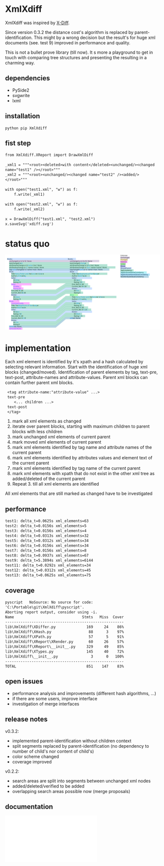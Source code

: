 # XmlXdiff #

XmlXdiff was inspired by [X-Diff](http://www.inf.unibz.it/~nutt/Teaching/XMLDM1112/XMLDM1112Coursework/WangEtAl-ICDE2003.pdf "X-Diff: An Effective Change Detection Algorithm for XML Documents").

Since version 0.3.2 the distance cost's algorithm is replaced by parent-identification. This might by a wrong decision but the result's for huge xml documents (see. test 9) improved in performance and quality. 

This is not a bullet prove library (till now). It s more a playground to get in touch with comparing tree structures and presenting the resulting in a charming way.

## dependencies ##
 * PySide2
 * svgwrite
 * lxml
 
## installation ##

```
python pip XmlXdiff
```

## fist step ##
```
from XmlXdiff.XReport import DrawXmlDiff

_xml1 = """<root><deleted>with content</deleted><unchanged/><changed name="test1" /></root>"""
_xml2 = """<root><unchanged/><changed name="test2" /><added/></root>"""

with open("test1.xml", "w") as f:
    f.write(_xml1)

with open("test2.xml", "w") as f:
    f.write(_xml2)

x = DrawXmlDiff("test1.xml", "test2.xml")
x.saveSvg('xdiff.svg')

```

# status quo #
![XmlXdiff example](https://github.com/mmoosstt/XmlXdiff/blob/master/tests/test1/xdiff_a_b.svg "XmlXdiff/tests/test1")

 
# implementation #
 
 Each xml element is identified by it's xpath and a hash calculated by selecting relevant information. Start with the identification of huge xml blocks (changed/moved). Identification of parent elements by tag, text-pre, text-post, attribute-names and attribute-values. Parent xml blocks can contain further parent xml blocks.
 
```
 <tag attribute-name:"attribute-value" ...> 
 text-pre 
 	<... children ...>
 text-post
 </tag>
```

 1. mark all xml elements as changed
 1. iterate over parent blocks, starting with maximum children to parent blocks with less children
 1. mark unchanged xml elements of current parent
 1. mark moved xml elements of current parent
 1. mark xml elements identified by tag name and attribute names of the current parent
 1. mark xml elements identified by attributes values and element text of the current parent
 1. mark xml elements identified by tag name of the current parent
 1. mark xml elements with xpath that do not exist in the other xml tree as added/deleted of the current parent
 1. Repeat 3. till all xml elements are identified

All xml elements that are still marked as changed have to be investigated

## performance ##

[//]: # (insert_performance_start)

```
test1: delta_t=0.0625s xml_elements=63
test2: delta_t=0.0156s xml_elements=5
test3: delta_t=0.0156s xml_elements=4
test4: delta_t=0.0313s xml_elements=32
test5: delta_t=0.0312s xml_elements=34
test6: delta_t=0.0156s xml_elements=34
test7: delta_t=0.0156s xml_elements=8
test8: delta_t=0.0937s xml_elements=67
test9: delta_t=5.3894s xml_elements=6144
test11: delta_t=0.0292s xml_elements=34
test12: delta_t=0.0312s xml_elements=45
test13: delta_t=0.0625s xml_elements=75

```

[//]: # (insert_performance_end)

## coverage ##

[//]: # (insert_coverage_start)

```
pyscript   NoSource: No source for code: 'C:\Portable\git\XmlXdiff\pyscript'.
Aborting report output, consider using -i.
Name                               Stmts   Miss  Cover
------------------------------------------------------
lib\XmlXdiff\XDiffer.py              169     24    86%
lib\XmlXdiff\XHash.py                 88      3    97%
lib\XmlXdiff\XPath.py                 57      5    91%
lib\XmlXdiff\XReport\XRender.py       60     26    57%
lib\XmlXdiff\XReport\__init__.py     329     49    85%
lib\XmlXdiff\XTypes.py               145     40    72%
lib\XmlXdiff\__init__.py               3      0   100%
------------------------------------------------------
TOTAL                                851    147    83%

```

[//]: # (insert_coverage_end)

## open issues ##
 * performance analysis and improvements (different hash algorithms, ...)
 * if there are some users, improve interface
 * investigation of merge interfaces

## release notes ##

v0.3.2:
 * implemented parent-identification without children context
 * split segments replaced by parent-identification (no dependency to number of child's nor content of child's)
 * color scheme changed
 * coverage improved

v0.2.2:
 * search areas are split into segments between unchanged xml nodes
 * added/deleted/verified to be added
 * overlapping search areas possible now (merge proposals)
 
## documentation ##
![Tests](./doc/tests.md "Executed Tests")
